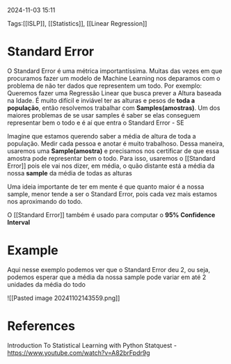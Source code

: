 2024-11-03 15:11

Tags:[[ISLP]], [[Statistics]], [[Linear Regression]]

# Standard Error

O Standard Error é uma métrica importantíssima. Muitas das vezes em que procuramos fazer um modelo de Machine Learning nos deparamos com o problema de não ter dados que representem um todo. Por exemplo: Queremos fazer uma Regressão Linear que busca prever a Altura baseada na Idade. É muito difícil e inviável ter as alturas e pesos de **toda a população**, então resolvemos trabalhar com **Samples(amostras)**. Um dos maiores problemas de se usar samples é saber se elas conseguem representar bem o todo e é aí que entra o Standard Error - SE

Imagine que estamos querendo saber a média de altura de toda a população. Medir cada pessoa e anotar é muito trabalhoso. Dessa maneira, usaremos uma **Sample(amostra)** e precisamos nos certificar de que essa amostra pode representar bem o todo. Para isso, usaremos o [[Standard Error]] pois ele vai nos dizer, em média, o quão distante está a média da nossa **sample** da média de todas as alturas

Uma ideia importante de ter em mente é que quanto maior é a nossa sample, menor tende a ser o Standard Error, pois cada vez mais estamos nos aproximando do todo.

O [[Standard Error]] também é usado para computar o **95% Confidence Interval** 

# Example

Aqui nesse exemplo podemos ver que o Standard Error deu 2, ou seja, podemos esperar que a média da nossa sample pode variar em até 2 unidades da média do todo

![[Pasted image 20241102143559.png]]

# References

Introduction To Statistical Learning with Python
Statquest - https://www.youtube.com/watch?v=A82brFpdr9g